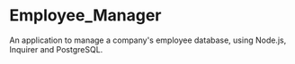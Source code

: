 # Employee_Manager
An application to manage a company's employee database, using Node.js, Inquirer and PostgreSQL.
